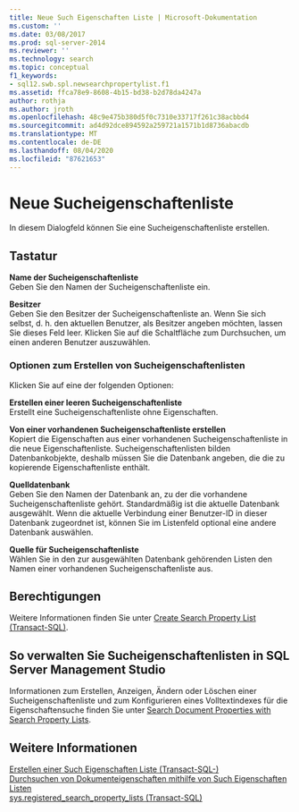 ```yaml
---
title: Neue Such Eigenschaften Liste | Microsoft-Dokumentation
ms.custom: ''
ms.date: 03/08/2017
ms.prod: sql-server-2014
ms.reviewer: ''
ms.technology: search
ms.topic: conceptual
f1_keywords:
- sql12.swb.spl.newsearchpropertylist.f1
ms.assetid: ffca78e9-8608-4b15-bd38-b2d78da4247a
author: rothja
ms.author: jroth
ms.openlocfilehash: 48c9e475b380d5f0c7310e33717f261c38acbbd4
ms.sourcegitcommit: ad4d92dce894592a259721a1571b1d8736abacdb
ms.translationtype: MT
ms.contentlocale: de-DE
ms.lasthandoff: 08/04/2020
ms.locfileid: "87621653"
---
```

# <a name="new-search-property-list"></a>Neue Sucheigenschaftenliste
  In diesem Dialogfeld können Sie eine Sucheigenschaftenliste erstellen.  
  
## <a name="options"></a>Tastatur  
 **Name der Sucheigenschaftenliste**  
 Geben Sie den Namen der Sucheigenschaftenliste ein.  
  
 **Besitzer**  
 Geben Sie den Besitzer der Sucheigenschaftenliste an. Wenn Sie sich selbst, d. h. den aktuellen Benutzer, als Besitzer angeben möchten, lassen Sie dieses Feld leer. Klicken Sie auf die Schaltfläche zum Durchsuchen, um einen anderen Benutzer auszuwählen.  
  
### <a name="create-search-property-list-options"></a>Optionen zum Erstellen von Sucheigenschaftenlisten  
 Klicken Sie auf eine der folgenden Optionen:  
  
 **Erstellen einer leeren Sucheigenschaftenliste**  
 Erstellt eine Sucheigenschaftenliste ohne Eigenschaften.  
  
 **Von einer vorhandenen Sucheigenschaftenliste erstellen**  
 Kopiert die Eigenschaften aus einer vorhandenen Sucheigenschaftenliste in die neue Eigenschaftenliste. Sucheigenschaftenlisten bilden Datenbankobjekte, deshalb müssen Sie die Datenbank angeben, die die zu kopierende Eigenschaftenliste enthält.  
  
 **Quelldatenbank**  
 Geben Sie den Namen der Datenbank an, zu der die vorhandene Sucheigenschaftenliste gehört. Standardmäßig ist die aktuelle Datenbank ausgewählt. Wenn die aktuelle Verbindung einer Benutzer-ID in dieser Datenbank zugeordnet ist, können Sie im Listenfeld optional eine andere Datenbank auswählen.  
  
 **Quelle für Sucheigenschaftenliste**  
 Wählen Sie in den zur ausgewählten Datenbank gehörenden Listen den Namen einer vorhandenen Sucheigenschaftenliste aus.  
  
## <a name="permissions"></a>Berechtigungen  
 Weitere Informationen finden Sie unter [Create Search Property List &#40;Transact-SQL&#41;](/sql/t-sql/statements/create-search-property-list-transact-sql).  
  
## <a name="to-use-sql-server-management-studio-to-manage-search-property-lists"></a>So verwalten Sie Sucheigenschaftenlisten in SQL Server Management Studio  
 Informationen zum Erstellen, Anzeigen, Ändern oder Löschen einer Sucheigenschaftenliste und zum Konfigurieren eines Volltextindexes für die Eigenschaftensuche finden Sie unter [Search Document Properties with Search Property Lists](../relational-databases/search/search-document-properties-with-search-property-lists.md).  
  
## <a name="see-also"></a>Weitere Informationen  
 [Erstellen einer Such Eigenschaften Liste &#40;Transact-SQL-&#41;](/sql/t-sql/statements/create-search-property-list-transact-sql)   
 [Durchsuchen von Dokumenteigenschaften mithilfe von Such Eigenschaften Listen](../relational-databases/search/search-document-properties-with-search-property-lists.md)   
 [sys.registered_search_property_lists &#40;Transact-SQL&#41;](/sql/relational-databases/system-catalog-views/sys-registered-search-property-lists-transact-sql)  
  
  
